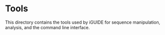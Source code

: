 # Tools
This directory contains the tools used by iGUIDE for sequence manipulation, analysis, and the command line interface.
